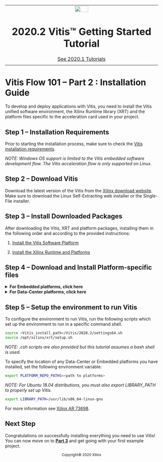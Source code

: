 <table class="sphinxhide">
 <tr>
   <td align="center"><img src="https://www.xilinx.com/content/dam/xilinx/imgs/press/media-kits/corporate/xilinx-logo.png" width="30%"/><h1>2020.2 Vitis™ Getting Started Tutorial</h1>
   <a href="https://github.com/Xilinx/Vitis-Tutorials/tree/2020.1">See 2020.1 Tutorials</a>
   </td>
 </tr>
 <tr>
 <td>
 </td>
 </tr>
</table>

# Vitis Flow 101 – Part 2 : Installation Guide

To develop and deploy applications with Vitis, you need to install the Vitis unified software environment, the Xilinx Runtime library (XRT) and the platform files specific to the acceleration card used in your project.


## Step 1 – Installation Requirements

Prior to starting the installation process, make sure to check the [Vitis installation requirements](https://www.xilinx.com/html_docs/xilinx2020_2/vitis_doc/acceleration_installation.html#igz1531201833632).

*NOTE: Windows OS support is limited to the Vitis embedded software development flow. The Vitis acceleration flow is only supported on Linux.*


## Step 2 – Download Vitis

Download the latest version of the Vitis from the [Xilinx download website](https://www.xilinx.com/support/download/index.html/content/xilinx/en/downloadNav/vitis.html). Make sure to download the Linux Self-Extracting web installer or the Single-File installer.


## Step 3 – Install Downloaded Packages

After downloading the Vitis, XRT and platform packages, installing them in the following order and according to the provided instructions:

1. [Install the Vitis Software Platform](https://www.xilinx.com/html_docs/xilinx2020_2/vitis_doc/acceleration_installation.html#dhg1543555360045)

2. [Install the Xilinx Runtime and Platforms](https://www.xilinx.com/html_docs/xilinx2020_2/vitis_doc/acceleration_installation.html#pjr1542153622642)


## Step 4 – Download and Install Platform-specific files

<details>

<summary><b>For Embedded platforms, click here</b></summary>

Xilinx provides base platforms for the ZCU102，ZCU104 and VCK190 cards. Before installing a platform, you need to download the following packages:

1. XRT
2. Base platform
3. Common image

The packages required for each platform can be found on the corresponding download pages:

* [ZCU102](https://www.xilinx.com/support/download/index.html/content/xilinx/en/downloadNav/embedded-platforms.html)

* [ZCU104](https://www.xilinx.com/support/download/index.html/content/xilinx/en/downloadNav/embedded-platforms.html)

* [VCK190](https://www.xilinx.com/support/download/index.html/content/xilinx/en/downloadNav/embedded-platforms.html)

</details>

<details>

<summary><b>For Data-Center platforms, click here</b></summary>

Xilinx provides base platforms for the Alveo U200, U250, U50 and U280 data-center acceleration cards. Before installing a platform, you need to download the following packages:

1. Xilinx Runtime (XRT)

2. Deployment Target Platform

3. Development Target Platform

The packages required for each platform can be found on the corresponding download pages:

* [U200](https://www.xilinx.com/products/boards-and-kits/alveo/u200.html#gettingStarted)

* [U250](https://www.xilinx.com/products/boards-and-kits/alveo/u250.html#gettingStarted)

* [U50](https://www.xilinx.com/products/boards-and-kits/alveo/u50.html#gettingStarted)

* [U280](https://www.xilinx.com/products/boards-and-kits/alveo/u280.html#gettingStarted)

</details>


## Step 5 – Setup the environment to run Vitis

To configure the environment to run Vitis, run the following scripts which set up the environment to run in a specific command shell.

```bash
source <Vitis_install_path>/Vitis/2020.2/settings64.sh
source /opt/xilinx/xrt/setup.sh
```

*NOTE: .csh scripts are also provided but this tutorial assumes a bash shell is used.*

To specify the location of any Data-Center or Embedded platforms you have installed, set the following environment variable:

```bash
export PLATFORM_REPO_PATHS=<path to platforms>
```

*NOTE: For Ubuntu 18.04 distributions, you must also export LIBRARY_PATH to properly set up Vitis.*

```bash
export LIBRARY_PATH=/usr/lib/x86_64-linux-gnu
```

For more information see [Xilinx AR 73698](https://www.xilinx.com/support/answers/73698.html).


## Next Step

Congratulations on successfully installing everything you need to use Vitis! You can now move on to [**Part 3**](./Part3.md) and get going with your first example project.



<p align="center"><sup>Copyright&copy; 2020 Xilinx</sup></p>
